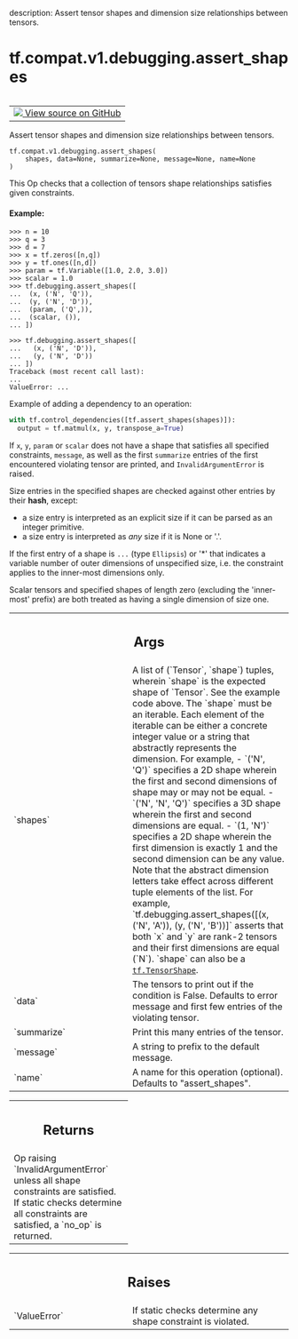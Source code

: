 description: Assert tensor shapes and dimension size relationships between tensors.

<div itemscope itemtype="http://developers.google.com/ReferenceObject">
<meta itemprop="name" content="tf.compat.v1.debugging.assert_shapes" />
<meta itemprop="path" content="Stable" />
</div>

# tf.compat.v1.debugging.assert_shapes

<!-- Insert buttons and diff -->

<table class="tfo-notebook-buttons tfo-api nocontent" align="left">
<td>
  <a target="_blank" href="https://github.com/tensorflow/tensorflow/blob/r2.4/tensorflow/python/ops/check_ops.py#L1694-L1947">
    <img src="https://www.tensorflow.org/images/GitHub-Mark-32px.png" />
    View source on GitHub
  </a>
</td>
</table>



Assert tensor shapes and dimension size relationships between tensors.

<pre class="devsite-click-to-copy prettyprint lang-py tfo-signature-link">
<code>tf.compat.v1.debugging.assert_shapes(
    shapes, data=None, summarize=None, message=None, name=None
)
</code></pre>



<!-- Placeholder for "Used in" -->

This Op checks that a collection of tensors shape relationships
satisfies given constraints.

#### Example:



```
>>> n = 10
>>> q = 3
>>> d = 7
>>> x = tf.zeros([n,q])
>>> y = tf.ones([n,d])
>>> param = tf.Variable([1.0, 2.0, 3.0])
>>> scalar = 1.0
>>> tf.debugging.assert_shapes([
...  (x, ('N', 'Q')),
...  (y, ('N', 'D')),
...  (param, ('Q',)),
...  (scalar, ()),
... ])
```

```
>>> tf.debugging.assert_shapes([
...   (x, ('N', 'D')),
...   (y, ('N', 'D'))
... ])
Traceback (most recent call last):
...
ValueError: ...
```

Example of adding a dependency to an operation:

```python
with tf.control_dependencies([tf.assert_shapes(shapes)]):
  output = tf.matmul(x, y, transpose_a=True)
```

If `x`, `y`, `param` or `scalar` does not have a shape that satisfies
all specified constraints, `message`, as well as the first `summarize` entries
of the first encountered violating tensor are printed, and
`InvalidArgumentError` is raised.

Size entries in the specified shapes are checked against other entries by
their __hash__, except:
  - a size entry is interpreted as an explicit size if it can be parsed as an
    integer primitive.
  - a size entry is interpreted as *any* size if it is None or '.'.

If the first entry of a shape is `...` (type `Ellipsis`) or '*' that indicates
a variable number of outer dimensions of unspecified size, i.e. the constraint
applies to the inner-most dimensions only.

Scalar tensors and specified shapes of length zero (excluding the 'inner-most'
prefix) are both treated as having a single dimension of size one.

<!-- Tabular view -->
 <table class="responsive fixed orange">
<colgroup><col width="214px"><col></colgroup>
<tr><th colspan="2"><h2 class="add-link">Args</h2></th></tr>

<tr>
<td>
`shapes`
</td>
<td>
A list of (`Tensor`, `shape`) tuples, wherein `shape` is the
expected shape of `Tensor`. See the example code above. The `shape` must
be an iterable. Each element of the iterable can be either a concrete
integer value or a string that abstractly represents the dimension.
For example,
- `('N', 'Q')` specifies a 2D shape wherein the first and second
dimensions of shape may or may not be equal.
- `('N', 'N', 'Q')` specifies a 3D shape wherein the first and second
dimensions are equal.
- `(1, 'N')` specifies a 2D shape wherein the first dimension is
exactly 1 and the second dimension can be any value.
Note that the abstract dimension letters take effect across different
tuple elements of the list. For example,
`tf.debugging.assert_shapes([(x, ('N', 'A')), (y, ('N', 'B'))]` asserts
that both `x` and `y` are rank-2 tensors and their first dimensions are
equal (`N`).
`shape` can also be a <a href="../../../../tf/TensorShape.md"><code>tf.TensorShape</code></a>.
</td>
</tr><tr>
<td>
`data`
</td>
<td>
The tensors to print out if the condition is False.  Defaults to error
message and first few entries of the violating tensor.
</td>
</tr><tr>
<td>
`summarize`
</td>
<td>
Print this many entries of the tensor.
</td>
</tr><tr>
<td>
`message`
</td>
<td>
A string to prefix to the default message.
</td>
</tr><tr>
<td>
`name`
</td>
<td>
A name for this operation (optional).  Defaults to "assert_shapes".
</td>
</tr>
</table>



<!-- Tabular view -->
 <table class="responsive fixed orange">
<colgroup><col width="214px"><col></colgroup>
<tr><th colspan="2"><h2 class="add-link">Returns</h2></th></tr>
<tr class="alt">
<td colspan="2">
Op raising `InvalidArgumentError` unless all shape constraints are
satisfied.
If static checks determine all constraints are satisfied, a `no_op` is
returned.
</td>
</tr>

</table>



<!-- Tabular view -->
 <table class="responsive fixed orange">
<colgroup><col width="214px"><col></colgroup>
<tr><th colspan="2"><h2 class="add-link">Raises</h2></th></tr>

<tr>
<td>
`ValueError`
</td>
<td>
If static checks determine any shape constraint is violated.
</td>
</tr>
</table>

